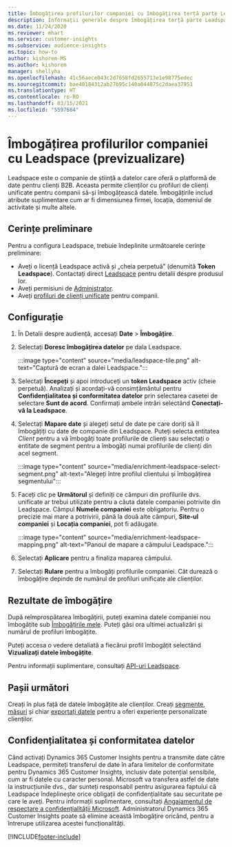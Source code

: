 ```yaml
---
title: Îmbogățirea profilurilor companiei cu îmbogățirea terță parte Leadspace
description: Informații generale despre îmbogățirea terță parte Leadspace.
ms.date: 11/24/2020
ms.reviewer: mhart
ms.service: customer-insights
ms.subservice: audience-insights
ms.topic: how-to
author: kishorem-MS
ms.author: kishorem
manager: shellyha
ms.openlocfilehash: 41c56aece043c2d7658fd2655713e1e98775edec
ms.sourcegitcommit: bae40184312ab27b95c140a044875c2daea37951
ms.translationtype: HT
ms.contentlocale: ro-RO
ms.lasthandoff: 03/15/2021
ms.locfileid: "5597664"
---
```

# <a name="enrichment-of-company-profiles-with-leadspace-preview"></a>Îmbogățirea profilurilor companiei cu Leadspace (previzualizare)

Leadspace este o companie de știință a datelor care oferă o platformă de date pentru clienți B2B. Aceasta permite clienților cu profiluri de clienți unificate pentru companii să-și îmbogățească datele. Îmbogățirile includ atribute suplimentare cum ar fi dimensiunea firmei, locația, domeniul de activitate și multe altele.

## <a name="prerequisites"></a>Cerințe preliminare

Pentru a configura Leadspace, trebuie îndeplinite următoarele cerințe preliminare:

- Aveți o licență Leadspace activă și „cheia perpetuă” (denumită **Token Leadspace**). Contactați direct [Leadspace](https://www.leadspace.com/products/leadspace-on-demand/) pentru detalii despre produsul lor.
- Aveți permisiuni de [Administrator](permissions.md#administrator).
- Aveți [profiluri de clienți unificate](customer-profiles.md) pentru companii.

## <a name="configuration"></a>Configurație

1. În Detalii despre audiență, accesați **Date** > **Îmbogățire**.

1. Selectați **Doresc îmbogățirea datelor** pe dala Leadspace.

   :::image type="content" source="media/leadspace-tile.png" alt-text="Captură de ecran a dalei Leadspace.":::

1. Selectați **Începeți** și apoi introduceți un **token Leadspace** activ (cheie perpetuă). Analizați și acordați-vă consimțământul pentru **Confidențialitatea și conformitatea datelor** prin selectarea casetei de selectare **Sunt de acord**. Confirmați ambele intrări selectând **Conectați-vă la Leadspace**.

1. Selectați **Mapare date** și alegeți setul de date pe care doriți să îl îmbogățiți cu date de companie din Leadspace. Puteți selecta entitatea *Client* pentru a vă îmbogăți toate profilurile de clienți sau selectați o entitate de segment pentru a îmbogăți numai profilurile de clienți din acel segment.

   :::image type="content" source="media/enrichment-leadspace-select-segment.png" alt-text="Alegeți între profilul clientului și îmbogățirea segmentului":::

1. Faceți clic pe **Următorul** și definiți ce câmpuri din profilurile dvs. unificate ar trebui utilizate pentru a căuta datele companiei potrivite din Leadspace. Câmpul **Numele companiei** este obligatoriu. Pentru o precizie mai mare a potrivirii, până la două alte câmpuri, **Site-ul companiei** și **Locația companiei**, pot fi adăugate.

   :::image type="content" source="media/enrichment-leadspace-mapping.png" alt-text="Panoul de mapare a câmpului Leadspace.":::
   
1. Selectați **Aplicare** pentru a finaliza maparea câmpului.

1. Selectați **Rulare** pentru a îmbogăți profilurile companiei. Cât durează o îmbogățire depinde de numărul de profiluri unificate ale clienților.

## <a name="enrichment-results"></a>Rezultate de îmbogățire

După reîmprospătarea îmbogățirii, puteți examina datele companiei nou îmbogățite sub [Îmbogățirile mele](enrichment-hub.md). Puteți găsi ora ultimei actualizări și numărul de profiluri îmbogățite.

Puteți accesa o vedere detaliată a fiecărui profil îmbogățit selectând **Vizualizați datele îmbogățite**.

Pentru informații suplimentare, consultați [API-uri Leadspace](https://support.leadspace.com/hc/en-us/sections/201997649-API).

## <a name="next-steps"></a>Pașii următori

Creați în plus față de datele îmbogățite ale clienților. Creați [segmente](segments.md), [măsuri](measures.md) și chiar [exportați datele](export-destinations.md) pentru a oferi experiențe personalizate clienților.

## <a name="data-privacy-and-compliance"></a>Confidențialitatea și conformitatea datelor

Când activați Dynamics 365 Customer Insights pentru a transmite date către Leadspace, permiteți transferul de date în afara limitelor de conformitate pentru Dynamics 365 Customer Insights, inclusiv date potențial sensibile, cum ar fi datele cu caracter personal. Microsoft va transfera astfel de date la instrucțiunile dvs., dar sunteți responsabil pentru asigurarea faptului că Leadspace îndeplinește orice obligații de confidențialitate sau securitate pe care le aveți. Pentru informații suplimentare, consultați [Angajamentul de respectare a confidențialității Microsoft](https://go.microsoft.com/fwlink/?linkid=396732).
Administratorul Dynamics 365 Customer Insights poate să elimine această îmbogățire oricând, pentru a întrerupe utilizarea acestei funcționalități.


[!INCLUDE[footer-include](../includes/footer-banner.md)]